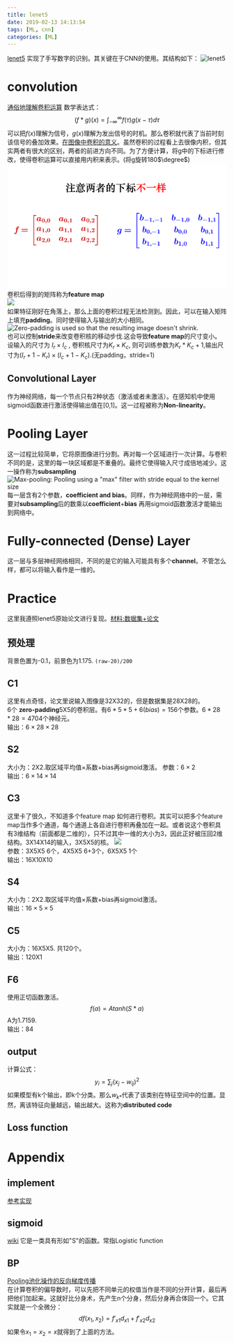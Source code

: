 ```yaml
---
title: lenet5
date: 2019-02-13 14:13:54
tags: [ML, cnn]
categories: [ML]
---
```


[lenet5](http://yann.lecun.com/exdb/lenet/) 实现了手写数字的识别。其关键在于CNN的使用。其结构如下：
![lenet5](https://img-blog.csdn.net/20141208104822281?watermark/2/text/aHR0cDovL2Jsb2cuY3Nkbi5uZXQveHVhbnl1YW5zZW4=/font/5a6L5L2T/fontsize/400/fill/I0JBQkFCMA==/dissolve/70/gravity/Center)

# convolution 
[通俗地理解卷积运算](https://www.matongxue.com/madocs/32.html) 数学表达式：
$$ (f*g)(x) = \int_{-\infty}^\infty f(\tau)g(x-\tau)d\tau $$
可以把$f(x)$理解为信号，$g(x)$理解为发出信号的时机。那么卷积就代表了当前时刻该信号的叠加效果。[在图像中卷积的意义](https://zhuanlan.zhihu.com/p/30994790)。虽然卷积的过程看上去很像内积，但其实两者有很大的区别，两者的前进方向不同。为了方便计算，将g中的下标进行修改，使得卷积运算可以直接用内积来表示。(将g旋转180$\degree$)  
![](2019-02-13-19-04-01.png)  
卷积后得到的矩阵称为**feature map**  
![](https://mlnotebook.github.io/img/CNN/convSobel.gif)  
如果特征刚好在角落上，那么上面的卷积过程无法检测到。因此，可以在输入矩阵上填充**padding**。同时使得输入与输出的大小相同。 ![Zero-padding is used so that the resulting image doesn't shrink.](https://mlnotebook.github.io/img/CNN/convZeros.png)  
也可以控制**stride**来改变卷积核的移动步伐.这会导致**feature map**的尺寸变小。  
设输入的尺寸为 $I_r \times I_c$ , 卷积核尺寸为$K_r \times K_c$, 则可训练参数为$K_r*K_c+1$,输出尺寸为$(I_r+1-K_r) \times (I_c+1-K_c)$.(无padding，stride=1)

## Convolutional Layer
作为神经网络，每一个节点只有2种状态（激活或者未激活）。在感知机中使用sigmoid函数进行激活使得输出值在[0,1]。这一过程被称为**Non-linearity**。

# Pooling Layer
这一过程比较简单，它将原图像进行分割。再对每一个区域进行一次计算。与卷积不同的是，这里的每一块区域都是不重叠的。最终它使得输入尺寸成倍地减少。这一操作称为**subsampling** ![Max-pooling: Pooling using a "max" filter with stride equal to the kernel size](https://mlnotebook.github.io/img/CNN/poolfig.gif)  
每一层含有2个参数，**coefficient and bias**。同样，作为神经网络中的一层，需要对**subsampling**后的数乘以**coefficient**+**bias** 再用sigmoid函数激活才能输出到网络中。

# Fully-connected (Dense) Layer
这一层与多层神经网络相同，不同的是它的输入可能具有多个**channel**。不管怎么样，都可以将输入看作是一维的。


# Practice
这里我遵照lenet5原始论文进行复现。[材料:数据集+论文](http://yann.lecun.com/exdb/mnist/)
## 预处理
背景色置为-0.1，前景色为1.175. ``(raw-20)/200``
## C1

这里有点奇怪，论文里说输入图像是32X32的，但是数据集是28X28的。  
6个 **zero-padding**5X5的卷积层。有$6*5*5+6(bias)=156$个参数。$6*28*28=4704$个神经元。  
输出：$6\times28\times28$
## S2
大小为：2X2.取区域平均值×系数+bias再sigmoid激活。 参数：$6\times 2$  
输出：$6\times14\times14$
## C3
这里卡了很久，不知道多个feature map 如何进行卷积。其实可以把多个feature map当作多个通道，每个通道上各自进行卷积再叠加在一起。或者说这个卷积具有3维结构（前面都是二维的），只不过其中一维的大小为3，因此正好被压回2维结构。3X14X14的输入，3X5X5的核。
![](https://img-blog.csdn.net/20141208104830148?watermark/2/text/aHR0cDovL2Jsb2cuY3Nkbi5uZXQveHVhbnl1YW5zZW4=/font/5a6L5L2T/fontsize/400/fill/I0JBQkFCMA==/dissolve/70/gravity/Center)  
参数：3X5X5 6个，4X5X5 6+3个，6X5X5 1个  
输出：16X10X10
## S4
大小为：2X2.取区域平均值×系数+bias再sigmoid激活。  
输出：$16\times5\times5$

## C5
大小为：16X5X5. 共120个。  
输出：120X1
## F6
使用正切函数激活。  
$$ f(a)=A tanh(S*a) $$
A为1.7159.  
输出：84

## output
计算公式：
$$ y_i=\sum_j(x_j-w_{ij})^2 $$
如果模型有k个输出，即k个分类。那么$w_{k*}$代表了该类别在特征空间中的位置。显然，离该特征向量越远，输出越大。这称为**distributed code**
## Loss function


# Appendix
## implement
[参考实现](https://zhuanlan.zhihu.com/p/29716516)
## sigmoid
[wiki](https://en.wikipedia.org/wiki/Sigmoid_function)
它是一类具有形如"S"的函数。常指Logistic function

## BP
[Pooling池化操作的反向梯度传播](https://blog.csdn.net/qq_21190081/article/details/72871704)              
在计算卷积的偏导数时，可以先把不同单元的权值当作是不同的分开计算，最后再把他们加起来。这就好比分身术，先产生n个分身，然后分身再合体回一个。它其实就是一个全微分：
$$ df(x_1,x_2)=f'_{x1} d_{x1}+f'_{x2}d_{x2} $$
如果令$x_1=x_2=x$就得到了上面的方法。                                                                                                                                                                                                                                                                                                                                                                                                                                                                                                                                                                                                                                                                                                                                                                                                                                                                                                                                                                                                                                                                                                                                                                                                                                                                                                                                                                                                                                                                                                                                                                                                                                                                                                                                                                                      